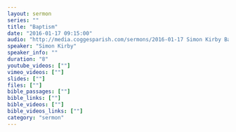 ```yaml
---
layout: sermon
series: ""
title: "Baptism"
date: "2016-01-17 09:15:00"
audio: "http://media.coggesparish.com/sermons/2016-01-17 Simon Kirby Baptism.mp3"
speaker: "Simon Kirby"
speaker_info: ""
duration: "8"
youtube_videos: [""]
vimeo_videos: [""]
slides: [""]
files: [""]
bible_passages: [""]
bible_links: [""]
bible_videos: [""]
bible_videos_links: [""]
category: "sermon"
---
```

